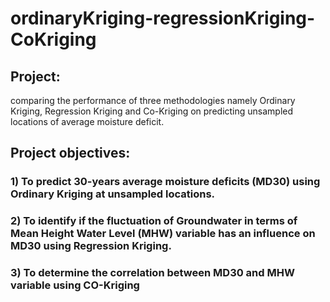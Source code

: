 # ordinaryKriging-regressionKriging-CoKriging

## Project: 
comparing the performance of three methodologies namely Ordinary Kriging, Regression Kriging and Co-Kriging on predicting unsampled locations of average moisture deficit.

## Project objectives: 
### 1) To predict 30-years average moisture deficits (MD30) using Ordinary Kriging at unsampled locations. 
### 2) To identify if the fluctuation of Groundwater in terms of Mean Height Water Level (MHW) variable has an influence on MD30 using Regression Kriging. 
### 3) To determine the correlation between MD30 and MHW variable using CO-Kriging


